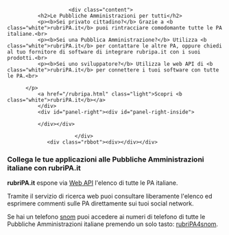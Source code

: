 <div class="rbroundbox">
                 <div class="rbtop"><div></div></div>
                          <div class="rbcontent">

                        <div class="content">
              <h2>Le Pubbliche Amministrazioni per tutti</h2>
              <p><b>Sei privato cittadino?</b> Grazie a <b class="white">rubriPA.it</b> puoi rintracciare comodomante tutte le PA italiane.<br>
              <p><b>Sei una Pubblica Amministrazione?</b> Utilizza <b class="white">rubriPA.it</b> per contattare le altre PA, oppure chiedi al tuo fornitore di software di integrare rubripa.it con i suoi prodotti.<br>
              <p><b>Sei uno sviluppatore?</b> Utilizza le web API di <b class="white">rubriPA.it</b> per connettere i tuoi software con tutte le PA.<br>
			
	      </p>
              <a href="/rubripa.html" class="light">Scopri <b class="white">rubriPA.it</b></a>
              </div>
              <div id="panel-right"><div id="panel-right-inside">

<script src="http://widgets.twimg.com/j/2/widget.js"></script>
<script>
new TWTR.Widget({
  version: 2,
  type: 'search',
  search: '#a4i OR #opendata OR #opendataitaly OR @pbertera',
  interval: 30000,
  title: '',
  subject: '',
  width: 'auto',
  height: 150,
  theme: {
    shell: {
      background: '#B41819',
      color: '#000'
    },
    tweets: {
      background: '#D02C2C',
      color: '#fff',
      links: '#000'
    }
  },
  features: {
    scrollbar: false,
    loop: true,
    live: true,
    behavior: 'default'
  }
}).render().start();
</script>

              </div></div>

                          </div>
                 <div class="rbbot"><div></div></div>
</div>

### Collega le tue applicazioni alle Pubbliche Amministrazioni italiane con rubriPA.it

**rubriPA.it** espone via [Web API][] l'elenco di tutte le PA italiane.

Tramite il servizio di ricerca web puoi consultare liberamente l'elenco ed esprimere commenti sulle PA direttamente sui tuoi social network.

Se hai un telefono [snom](http://www.snom.com) puoi accedere ai numeri di telefono di tutte le Pubbliche Amministrazioni italiane premendo un solo tasto: [rubriPA4snom](/rubripa4snom.html).

  [Web API]: /api.html
